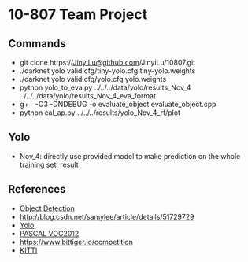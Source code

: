 # 10-807 Team Project

## Commands
* git clone https://JinyiLu@github.com/JinyiLu/10807.git
* ./darknet yolo valid cfg/tiny-yolo.cfg tiny-yolo.weights
* ./darknet yolo valid cfg/yolo.cfg yolo.weights
* python yolo_to_eva.py ../../../data/yolo/results_Nov_4 ../../../data/yolo/results_Nov_4_eva_format
* g++ -O3 -DNDEBUG -o evaluate_object evaluate_object.cpp
* python cal_ap.py ../../../results/yolo_Nov_4_rf/plot

## Yolo
* Nov_4: directly use provided model to make prediction on the whole training set, [result](results/yolo_Nov_4_rf/plot/)

## References
* [Object Detection](https://www.zhihu.com/question/34223049/answer/110071873)
* http://blog.csdn.net/samylee/article/details/51729729
* [Yolo](http://pjreddie.com/darknet/yolo/)
* [PASCAL VOC2012](http://host.robots.ox.ac.uk/pascal/VOC/voc2012/htmldoc/devkit_doc.html#SECTION00050000000000000000)
* https://www.bittiger.io/competition
* [KITTI](http://www.cvlibs.net/datasets/kitti/eval_object.php)